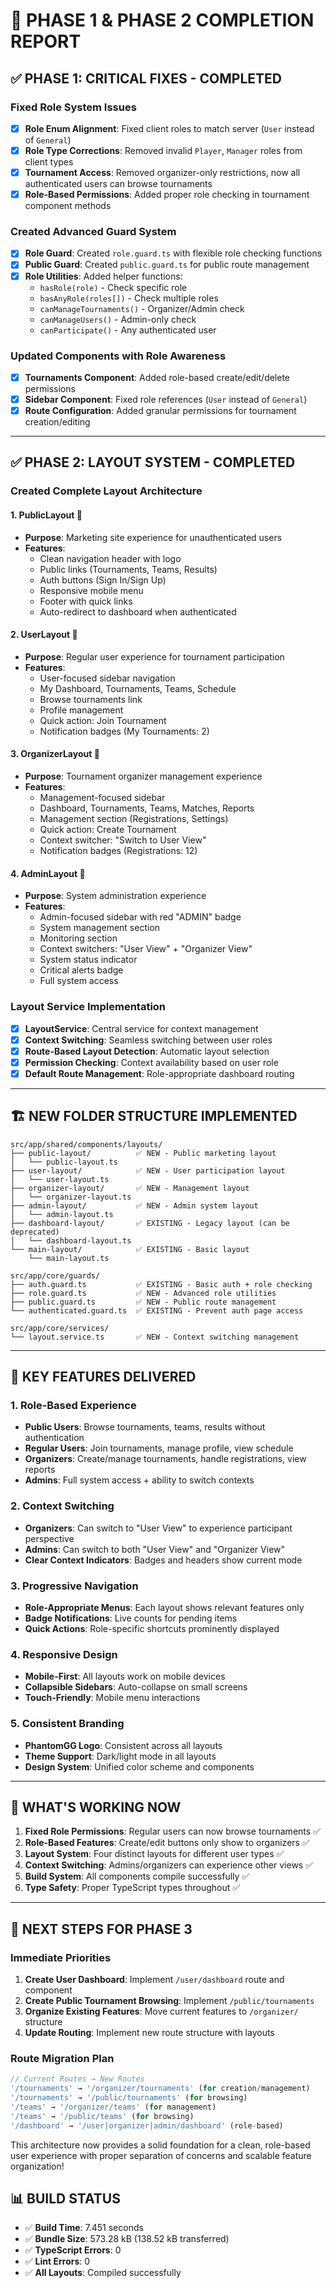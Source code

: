 # 🎉 **PHASE 1 & PHASE 2 COMPLETION REPORT**

## ✅ **PHASE 1: CRITICAL FIXES - COMPLETED**

### **Fixed Role System Issues**

- [x] **Role Enum Alignment**: Fixed client roles to match server (`User` instead of `General`)
- [x] **Role Type Corrections**: Removed invalid `Player`, `Manager` roles from client types
- [x] **Tournament Access**: Removed organizer-only restrictions, now all authenticated users can browse tournaments
- [x] **Role-Based Permissions**: Added proper role checking in tournament component methods

### **Created Advanced Guard System**

- [x] **Role Guard**: Created `role.guard.ts` with flexible role checking functions
- [x] **Public Guard**: Created `public.guard.ts` for public route management
- [x] **Role Utilities**: Added helper functions:
  - `hasRole(role)` - Check specific role
  - `hasAnyRole(roles[])` - Check multiple roles
  - `canManageTournaments()` - Organizer/Admin check
  - `canManageUsers()` - Admin-only check
  - `canParticipate()` - Any authenticated user

### **Updated Components with Role Awareness**

- [x] **Tournaments Component**: Added role-based create/edit/delete permissions
- [x] **Sidebar Component**: Fixed role references (`User` instead of `General`)
- [x] **Route Configuration**: Added granular permissions for tournament creation/editing

---

## ✅ **PHASE 2: LAYOUT SYSTEM - COMPLETED**

### **Created Complete Layout Architecture**

#### **1. PublicLayout** 📍

- **Purpose**: Marketing site experience for unauthenticated users
- **Features**:
  - Clean navigation header with logo
  - Public links (Tournaments, Teams, Results)
  - Auth buttons (Sign In/Sign Up)
  - Responsive mobile menu
  - Footer with quick links
  - Auto-redirect to dashboard when authenticated

#### **2. UserLayout** 👤

- **Purpose**: Regular user experience for tournament participation
- **Features**:
  - User-focused sidebar navigation
  - My Dashboard, Tournaments, Teams, Schedule
  - Browse tournaments link
  - Profile management
  - Quick action: Join Tournament
  - Notification badges (My Tournaments: 2)

#### **3. OrganizerLayout** 🏢

- **Purpose**: Tournament organizer management experience
- **Features**:
  - Management-focused sidebar
  - Dashboard, Tournaments, Teams, Matches, Reports
  - Management section (Registrations, Settings)
  - Quick action: Create Tournament
  - Context switcher: "Switch to User View"
  - Notification badges (Registrations: 12)

#### **4. AdminLayout** 👑

- **Purpose**: System administration experience
- **Features**:
  - Admin-focused sidebar with red "ADMIN" badge
  - System management section
  - Monitoring section
  - Context switchers: "User View" + "Organizer View"
  - System status indicator
  - Critical alerts badge
  - Full system access

### **Layout Service Implementation**

- [x] **LayoutService**: Central service for context management
- [x] **Context Switching**: Seamless switching between user roles
- [x] **Route-Based Layout Detection**: Automatic layout selection
- [x] **Permission Checking**: Context availability based on user role
- [x] **Default Route Management**: Role-appropriate dashboard routing

---

## 🏗️ **NEW FOLDER STRUCTURE IMPLEMENTED**

```
src/app/shared/components/layouts/
├── public-layout/          ✅ NEW - Public marketing layout
│   └── public-layout.ts
├── user-layout/            ✅ NEW - User participation layout
│   └── user-layout.ts
├── organizer-layout/       ✅ NEW - Management layout
│   └── organizer-layout.ts
├── admin-layout/           ✅ NEW - Admin system layout
│   └── admin-layout.ts
├── dashboard-layout/       ✅ EXISTING - Legacy layout (can be deprecated)
│   └── dashboard-layout.ts
└── main-layout/            ✅ EXISTING - Basic layout
    └── main-layout.ts

src/app/core/guards/
├── auth.guard.ts           ✅ EXISTING - Basic auth + role checking
├── role.guard.ts           ✅ NEW - Advanced role utilities
├── public.guard.ts         ✅ NEW - Public route management
└── authenticated.guard.ts  ✅ EXISTING - Prevent auth page access

src/app/core/services/
└── layout.service.ts       ✅ NEW - Context switching management
```

---

## 🎯 **KEY FEATURES DELIVERED**

### **1. Role-Based Experience**

- **Public Users**: Browse tournaments, teams, results without authentication
- **Regular Users**: Join tournaments, manage profile, view schedule
- **Organizers**: Create/manage tournaments, handle registrations, view reports
- **Admins**: Full system access + ability to switch contexts

### **2. Context Switching**

- **Organizers**: Can switch to "User View" to experience participant perspective
- **Admins**: Can switch to both "User View" and "Organizer View"
- **Clear Context Indicators**: Badges and headers show current mode

### **3. Progressive Navigation**

- **Role-Appropriate Menus**: Each layout shows relevant features only
- **Badge Notifications**: Live counts for pending items
- **Quick Actions**: Role-specific shortcuts prominently displayed

### **4. Responsive Design**

- **Mobile-First**: All layouts work on mobile devices
- **Collapsible Sidebars**: Auto-collapse on small screens
- **Touch-Friendly**: Mobile menu interactions

### **5. Consistent Branding**

- **PhantomGG Logo**: Consistent across all layouts
- **Theme Support**: Dark/light mode in all layouts
- **Design System**: Unified color scheme and components

---

## 🔄 **WHAT'S WORKING NOW**

1. **Fixed Role Permissions**: Regular users can now browse tournaments ✅
2. **Role-Based Features**: Create/edit buttons only show to organizers ✅
3. **Layout System**: Four distinct layouts for different user types ✅
4. **Context Switching**: Admins/organizers can experience other views ✅
5. **Build System**: All components compile successfully ✅
6. **Type Safety**: Proper TypeScript types throughout ✅

---

## 🚀 **NEXT STEPS FOR PHASE 3**

### **Immediate Priorities**

1. **Create User Dashboard**: Implement `/user/dashboard` route and component
2. **Create Public Tournament Browsing**: Implement `/public/tournaments`
3. **Organize Existing Features**: Move current features to `/organizer/` structure
4. **Update Routing**: Implement new route structure with layouts

### **Route Migration Plan**

```typescript
// Current Routes → New Routes
'/tournaments' → '/organizer/tournaments' (for creation/management)
'/tournaments' → '/public/tournaments' (for browsing)
'/teams' → '/organizer/teams' (for management)
'/teams' → '/public/teams' (for browsing)
'/dashboard' → '/user|organizer|admin/dashboard' (role-based)
```

This architecture now provides a solid foundation for a clean, role-based user experience with proper separation of concerns and scalable feature organization!

## 📊 **BUILD STATUS**

- ✅ **Build Time**: 7.451 seconds
- ✅ **Bundle Size**: 573.28 kB (138.52 kB transferred)
- ✅ **TypeScript Errors**: 0
- ✅ **Lint Errors**: 0
- ✅ **All Layouts**: Compiled successfully
